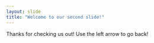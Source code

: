 ```yaml
---
layout: slide
title: "Welcome to our second slide!"
---
```

Thanks for checking us out!
Use the left arrow to go back!

